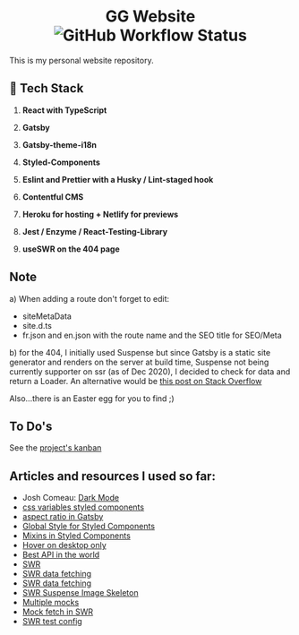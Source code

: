 <h1 align="center">
  GG Website <img alt="GitHub Workflow Status" src="https://img.shields.io/github/workflow/status/ggrassiant/gg-website/GG%20Website%20CI">
</h1> 
This is my personal website repository.

## 🚀 Tech Stack

1.  **React with TypeScript**

1.  **Gatsby**

1.  **Gatsby-theme-i18n**

1.  **Styled-Components**

1.  **Eslint and Prettier with a Husky / Lint-staged hook**

1.  **Contentful CMS**

1.  **Heroku for hosting + Netlify for previews**

1.  **Jest / Enzyme / React-Testing-Library**
    
1.  **useSWR on the 404 page**

## Note

a) When adding a route don't forget to edit:

- siteMetaData
- site.d.ts 
- fr.json and en.json with the route name and the SEO title for SEO/Meta

b) for the 404, I initially used Suspense but since Gatsby is a static site generator
and renders on the server at build time, Suspense not being currently supporter
on ssr (as of Dec 2020), I decided to check for data and return a Loader.
An alternative would be [this post on Stack Overflow](https://stackoverflow.com/questions/63066974/how-to-use-react-lazy-in-gatsby)

Also...there is an Easter egg for you to find ;)

## To Do's
See the [project's kanban](https://github.com/GGrassiant/gg-website/projects/1)

## Articles and resources I used so far:
- Josh Comeau: [Dark Mode](https://joshwcomeau.com/gatsby/dark-mode/) 
- [css variables styled components](https://ronvalstar.nl/react-styled-components-and-sass-less-variables)
- [aspect ratio in Gatsby](https://medium.com/swlh/art-direction-with-gatsby-image-the-aspect-ratio-bug-8281f7a8594c)
- [Global Style for Styled Components](https://scalablecss.com/styled-components-global-styles/)
- [Mixins in Styled Components](https://www.thegeekwing.com/technology/5-minutes-guide-to-styled-components-for-modular-components)
- [Hover on desktop only](https://stackoverflow.com/questions/8291517/disable-hover-effects-on-mobile-browsers)
- [Best API in the world](https://dog.ceo/dog-api/documentation/random)
- [SWR](https://swr.vercel.app/)
- [SWR data fetching](https://dev.to/dance2die/useswr-react-hooks-for-remote-data-fetching-1nlo)
- [SWR data fetching](https://dev.to/dance2die/useswr-react-hooks-for-remote-data-fetching-1nlo)
- [SWR Suspense Image Skeleton](https://medium.com/creditas-tech/react-suspense-swr-skeleton-e1979e9f32f0)
- [Multiple mocks](https://medium.com/trabe/mocking-different-values-for-the-same-module-using-jest-a7b8d358d78b)
- [Mock fetch in SWR](https://www.leighhalliday.com/mock-fetch-jest)
- [SWR test config](https://medium.com/frontend-digest/using-testing-libary-with-useswr-f595919de2fd)
